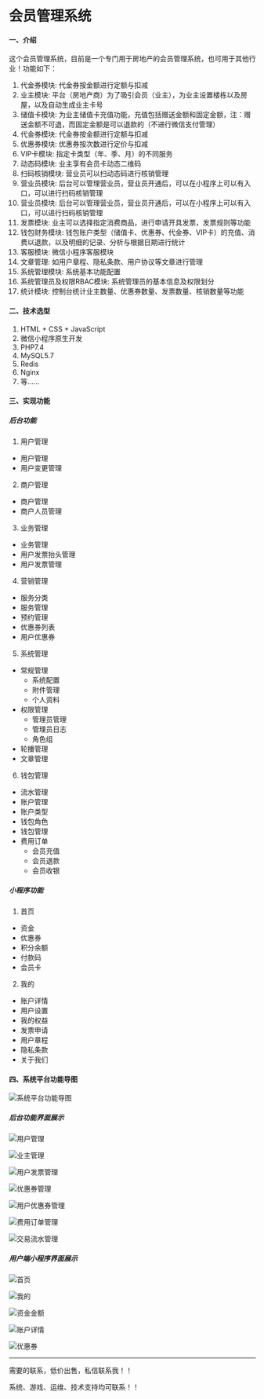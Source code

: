 # 会员管理系统

#### 一、介绍
这个会员管理系统，目前是一个专门用于房地产的会员管理系统，也可用于其他行业！功能如下：
1. 代金券模块:	代金券按金额进行定额与扣减
1. 业主模块: 平台（房地产商）为了吸引会员（业主），为业主设置楼栋以及房屋，以及自动生成业主卡号
1. 储值卡模块: 	为业主储值卡充值功能，充值包括赠送金额和固定金额，注：赠送金额不可退，而固定金额是可以退款的（不进行微信支付管理）
1. 代金券模块: 	代金券按金额进行定额与扣减
1. 优惠券模块: 	优惠券按次数进行定价与扣减
1. VIP卡模块: 	指定卡类型（年、季、月）的不同服务
1. 动态码模块: 	业主享有会员卡动态二维码
1. 扫码核销模块: 	营业员可以扫动态码进行核销管理
1. 营业员模块: 	后台可以管理营业员，营业员开通后，可以在小程序上可以有入口，可以进行扫码核销管理
1. 营业员模块: 	后台可以管理营业员，营业员开通后，可以在小程序上可以有入口，可以进行扫码核销管理
1. 发票模块: 	业主可以选择指定消费商品，进行申请开具发票，发票规则等功能
1. 钱包财务模块: 	钱包账户类型（储值卡、优惠券、代金券、VIP卡）的充值、消费以退款，以及明细的记录、分析与根据日期进行统计
1. 客服模块: 	微信小程序客服模块
1. 文章管理: 	如用户章程、隐私条款、用户协议等文章进行管理
1. 系统管理模块: 	系统基本功能配置
1. 系统管理员及权限RBAC模块:	系统管理员的基本信息及权限划分
1. 统计模块:	控制台统计业主数量、优惠券数量、发票数量、核销数量等功能


#### 二、技术选型

1. HTML + CSS + JavaScript
2. 微信小程序原生开发
3. PHP7.4
4. MySQL5.7
5. Redis
6. Nginx
7. 等……

#### 三、实现功能

##### 后台功能

1. 用户管理
- 用户管理
- 用户变更管理

2. 商户管理
- 商户管理
- 商户人员管理

3. 业务管理
- 业务管理
- 用户发票抬头管理
- 用户发票管理

4. 营销管理
- 服务分类
- 服务管理
- 预约管理
- 优惠券列表
- 用户优惠券

5. 系统管理
- 常规管理
  - 系统配置
  - 附件管理
  - 个人资料
- 权限管理
  - 管理员管理
  - 管理员日志
  - 角色组
- 轮播管理
- 文章管理

6. 钱包管理
- 流水管理
- 账户管理
- 账户类型
- 钱包角色
- 钱包管理
- 费用订单
  - 会员充值
  - 会员退款
  - 会员收银

##### 小程序功能

1. 首页
- 资金
- 优惠券
- 积分余额
- 付款码
- 会员卡


2. 我的
- 账户详情
- 用户设置
- 我的权益
- 发票申请
- 用户章程
- 隐私条款
- 关于我们

#### 四、系统平台功能导图
![系统平台功能导图](./images/会员系统.png)

##### 后台功能界面展示

![用户管理](./images/backend/%E7%94%A8%E6%88%B7%E7%AE%A1%E7%90%86.jpg)

![业主管理](./images/backend/%E4%B8%9A%E4%B8%BB%E7%AE%A1%E7%90%86.png)

![用户发票管理](./images/backend/%E7%94%A8%E6%88%B7%E5%8F%91%E7%A5%A8%E7%AE%A1%E7%90%86.png)

![优惠券管理](./images/backend/%E4%BC%98%E6%83%A0%E5%88%B8%E7%AE%A1%E7%90%86.png)

![用户优惠券管理](./images/backend/%E7%94%A8%E6%88%B7%E4%BC%98%E6%83%A0%E5%88%B8%E7%AE%A1%E7%90%86.png)

![费用订单管理](./images/backend/费用订单管理.png)

![交易流水管理](./images/backend/交易流水管理.png)

##### 用户端小程序界面展示

![首页](./images/sp/%E9%A6%96%E9%A1%B5.png)

![我的](./images/sp/我的.png)

![资金金额](./images/sp/%E8%B5%84%E9%87%91%E9%87%91%E9%A2%9D.png)

![账户详情](./images/sp/%E8%B4%A6%E6%88%B7%E8%AF%A6%E6%83%85.png)

![优惠券](./images/sp/优惠券.png)

<hr>
<p>需要的联系，低价出售，私信联系我！！</p>

<p>系统、游戏、运维、技术支持均可联系！！</p>
